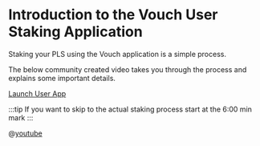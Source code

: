 # Introduction to the Vouch User Staking Application

Staking your PLS using the Vouch application is a simple process. 

The below community created video takes you through the process and explains some important details.

[Launch User App](https://app.vouch.run/PLS/)

:::tip If you want to skip to the actual staking process start at the 6:00 min mark 
:::



@[youtube](7w0m0ETfyL4)



